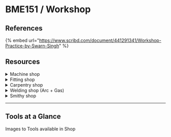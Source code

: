 # BME151 / Workshop

## References

{% embed url="https://www.scribd.com/document/441291341/Workshop-Practice-by-Swarn-Singh" %}

## Resources

<details>

<summary>Machine shop</summary>



</details>

<details>

<summary>Fitting shop</summary>



</details>

<details>

<summary>Carpentry shop</summary>



</details>

<details>

<summary>Welding shop (Arc + Gas)</summary>



</details>

<details>

<summary>Smithy shop</summary>



</details>

***

## Tools at a Glance

Images to Tools available in Shop
